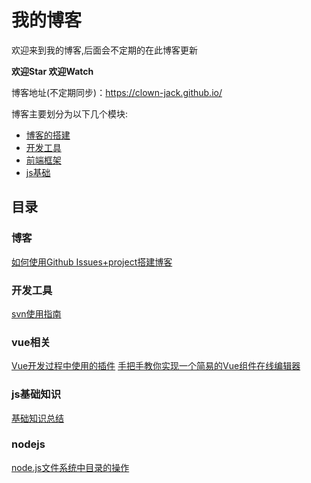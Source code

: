 # 我的博客
欢迎来到我的博客,后面会不定期的在此博客更新

**欢迎Star 欢迎Watch**

博客地址(不定期同步)：https://clown-jack.github.io/

博客主要划分为以下几个模块:
- [博客的搭建](https://github.com/clown-Jack/myBlog/projects/2)
- [开发工具](https://github.com/clown-Jack/myBlog/projects/1)
- [前端框架](https://github.com/clown-Jack/myBlog/projects/3)
- [js基础](https://github.com/clown-Jack/myBlog/projects/4)

## 目录
### 博客
  [如何使用Github Issues+project搭建博客](https://github.com/clown-Jack/myBlog/issues/2)
### 开发工具
  [svn使用指南](https://github.com/clown-Jack/myBlog/issues/1)
### vue相关
  [Vue开发过程中使用的插件](https://github.com/clown-Jack/myBlog/issues/3)
  [手把手教你实现一个简易的Vue组件在线编辑器](https://github.com/clown-Jack/myBlog/issues/8)
### js基础知识
  [基础知识总结](https://github.com/clown-Jack/myBlog/issues/5)
### nodejs
  [node.js文件系统中目录的操作](https://github.com/clown-Jack/myBlog/issues/6)
